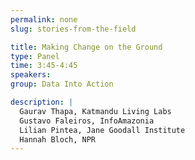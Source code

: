 ```yaml
---
permalink: none
slug: stories-from-the-field

title: Making Change on the Ground
type: Panel
time: 3:45-4:45
speakers:
group: Data Into Action

description: |
  Gaurav Thapa, Katmandu Living Labs  
  Gustavo Faleiros, InfoAmazonia  
  Lilian Pintea, Jane Goodall Institute  
  Hannah Bloch, NPR
---
```

